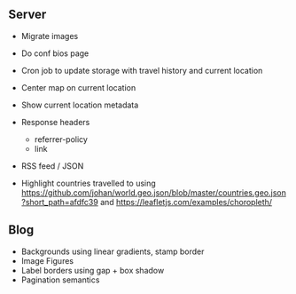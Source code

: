## Server

- Migrate images
- Do conf bios page
- Cron job to update storage with travel history and current location
- Center map on current location
- Show current location metadata


- Response headers
    - referrer-policy
    - link
        <link rel="preconnect" href="https://fonts.googleapis.com">
        <link rel="preconnect" href="https://fonts.gstatic.com" crossorigin>
- RSS feed / JSON
- Highlight countries travelled to using https://github.com/johan/world.geo.json/blob/master/countries.geo.json?short_path=afdfc39 and https://leafletjs.com/examples/choropleth/


## Blog

- Backgrounds using linear gradients, stamp border
- Image Figures
- Label borders using gap + box shadow
- Pagination semantics